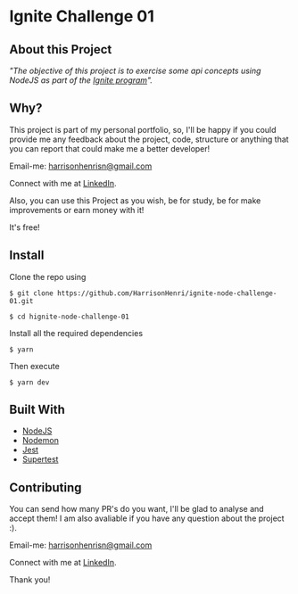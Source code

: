 # Ignite Challenge 01

## About this Project

_"The objective of this project is to exercise some api concepts using NodeJS as part of the [Ignite program](https://rocketseat.com.br/ignite)"._

## Why?

This project is part of my personal portfolio, so, I'll be happy if you could provide me any feedback about the project, code, structure or anything that you can report that could make me a better developer!

Email-me: harrisonhenrisn@gmail.com

Connect with me at [LinkedIn](https://linkedin.com/in/harrison-henri-dos-santos-nascimento).

Also, you can use this Project as you wish, be for study, be for make improvements or earn money with it!

It's free!

## Install

Clone the repo using

```
$ git clone https://github.com/HarrisonHenri/ignite-node-challenge-01.git
```

```
$ cd hignite-node-challenge-01
```

Install all the required dependencies

```
$ yarn
```

Then execute

```
$ yarn dev
```

## Built With

- [NodeJS](https://nodejs.org/en/)
- [Nodemon](https://github.com/remy/nodemon) 
- [Jest](https://jestjs.io/pt-BR/) 
- [Supertest](https://github.com/visionmedia/supertest) 

## Contributing

You can send how many PR's do you want, I'll be glad to analyse and accept them! I am also avaliable if you have any question about the project :).

Email-me: harrisonhenrisn@gmail.com

Connect with me at [LinkedIn](https://linkedin.com/in/harrison-henri-dos-santos-nascimento-a6ba33112).

Thank you!